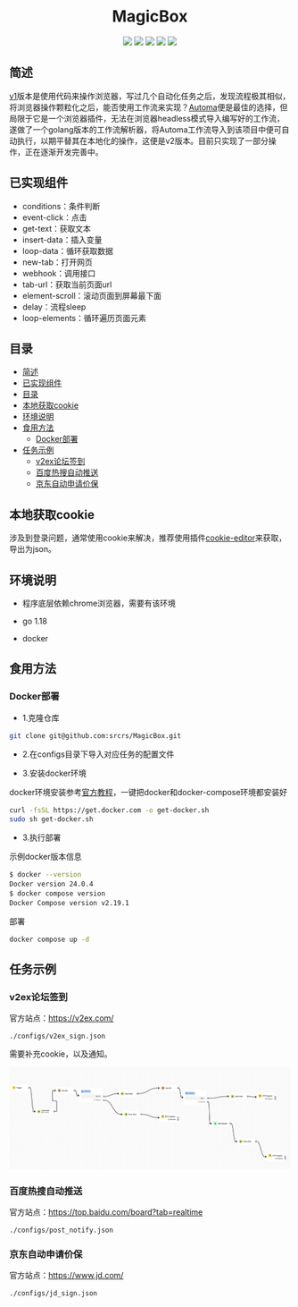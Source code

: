 <div align="center"> 
<h1 align="center">MagicBox</h1>
<img src="https://img.shields.io/github/issues/srcrs/MagicBox?color=green">
<img src="https://img.shields.io/github/stars/srcrs/MagicBox?color=yellow">
<img src="https://img.shields.io/github/forks/srcrs/MagicBox?color=orange">
<img src="https://img.shields.io/github/license/srcrs/MagicBox?color=ff69b4">
<img src="https://img.shields.io/github/search/srcrs/MagicBox/main?color=blue">
</div>

## 简述

[v1](https://github.com/srcrs/MagicBox/tree/v1)版本是使用代码来操作浏览器，写过几个自动化任务之后，发现流程极其相似，将浏览器操作颗粒化之后，能否使用工作流来实现？[Automa](https://github.com/AutomaApp/automa)便是最佳的选择，但局限于它是一个浏览器插件，无法在浏览器headless模式导入编写好的工作流，遂做了一个golang版本的工作流解析器，将Automa工作流导入到该项目中便可自动执行，以期平替其在本地化的操作，这便是v2版本。目前只实现了一部分操作，正在逐渐开发完善中。

## 已实现组件

- conditions：条件判断
- event-click：点击
- get-text：获取文本
- insert-data：插入变量
- loop-data：循环获取数据
- new-tab：打开网页
- webhook：调用接口
- tab-url：获取当前页面url
- element-scroll：滚动页面到屏幕最下面
- delay：流程sleep
- loop-elements：循环遍历页面元素

## 目录

- [简述](#简述)
- [已实现组件](#已实现组件)
- [目录](#目录)
- [本地获取cookie](#本地获取cookie)
- [环境说明](#环境说明)
- [食用方法](#食用方法)
  - [Docker部署](#docker部署)
- [任务示例](#任务示例)
  - [v2ex论坛签到](#v2ex论坛签到)
  - [百度热搜自动推送](#百度热搜自动推送)
  - [京东自动申请价保](#京东自动申请价保)

## 本地获取cookie

涉及到登录问题，通常使用cookie来解决，推荐使用插件[cookie-editor](https://cookie-editor.com/)来获取，导出为json。

## 环境说明

- 程序底层依赖chrome浏览器，需要有该环境

- go 1.18

- docker

## 食用方法

### Docker部署

- 1.克隆仓库

```bash
git clone git@github.com:srcrs/MagicBox.git
```

- 2.在configs目录下导入对应任务的配置文件

- 3.安装docker环境

docker环境安装参考[官方教程](https://docs.docker.com/engine/install/debian/)，一键把docker和docker-compose环境都安装好

```bash
curl -fsSL https://get.docker.com -o get-docker.sh
sudo sh get-docker.sh
```

- 3.执行部署

示例docker版本信息

```bash
$ docker --version
Docker version 24.0.4
$ docker compose version
Docker Compose version v2.19.1
```

部署

```bash
docker compose up -d
```

## 任务示例

### v2ex论坛签到

官方站点：https://v2ex.com/

```
./configs/v2ex_sign.json
```

需要补充cookie，以及通知。

![](public/img/v2ex_sign.png)

### 百度热搜自动推送

官方站点：https://top.baidu.com/board?tab=realtime

```
./configs/post_notify.json
```

### 京东自动申请价保

官方站点：https://www.jd.com/

```
./configs/jd_sign.json
```